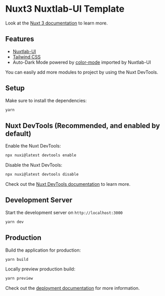 # Nuxt3 Nuxtlab-UI Template

Look at the [Nuxt 3 documentation](https://nuxt.com/docs/getting-started/introduction) to learn more.

## Features
- [Nuxtlab-UI](ui.nuxtlabs.com)
- [Tailwind CSS](https://tailwindcss.com/)
- Auto-Dark Mode powered by [color-mode](color-mode.nuxtjs.org) imported by Nuxtlab-UI

You can easily add more modules to project by using the Nuxt DevTools.

## Setup

Make sure to install the dependencies:
```bash
yarn
```

## Nuxt DevTools (Recommended, and enabled by default)
Enable the Nuxt DevTools:
```bash
npx nuxi@latest devtools enable
```
Disable the Nuxt DevTools:

```bash
npx nuxi@latest devtools disable
```
Check out the [Nuxt DevTools documentation](https://devtools.nuxtjs.org/guide) to learn more.

## Development Server

Start the development server on `http://localhost:3000`
```bash
yarn dev
```

## Production
Build the application for production:

```bash
yarn build
```

Locally preview production build:
```bash
yarn preview
```

Check out the [deployment documentation](https://nuxt.com/docs/getting-started/deployment) for more information.
